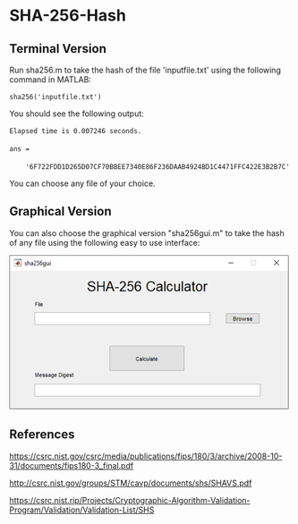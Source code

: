 # SHA-256-Hash

## Terminal Version
Run sha256.m to take the hash of the file 'inputfile.txt' using the following command in MATLAB:

```
sha256('inputfile.txt')
```

You should see the following output:
```
Elapsed time is 0.007246 seconds.

ans =

    '6F722FDD1D265D07CF70BBEE7340E86F236DAAB4924BD1C4471FFC422E3B2B7C'
```

You can choose any file of your choice.

## Graphical Version

You can also choose the graphical version "sha256gui.m" to take the hash of any file using the following easy to use interface:

<img src="gui.png" width="500px" height="auto">

## References

https://csrc.nist.gov/csrc/media/publications/fips/180/3/archive/2008-10-31/documents/fips180-3_final.pdf

http://csrc.nist.gov/groups/STM/cavp/documents/shs/SHAVS.pdf

https://csrc.nist.rip/Projects/Cryptographic-Algorithm-Validation-Program/Validation/Validation-List/SHS
